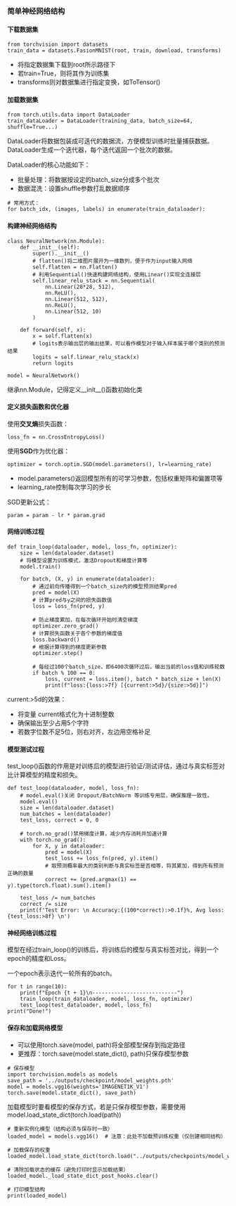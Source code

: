 ### 简单神经网络结构
#### 下载数据集
```
from torchvision import datasets
train_data = datasets.FasionMNIST(root, train, download, transforms)
```
- 将指定数据集下载到root所示路径下
- 若train=True，则将其作为训练集
- transforms则对数据集进行指定变换，如ToTensor()

#### 加载数据集
```
from torch.utils.data import DataLoader
train_dataLoader = DataLoader(training_data, batch_size=64, shuffle=True...)
```
DataLoader将数据包装成可迭代的数据流，方便模型训练时批量捕获数据。DataLoader生成一个迭代器，每个迭代返回一个批次的数据。

DataLoader的核心功能如下：
- 批量处理：将数据按设定的batch_size分成多个批次
- 数据混洗：设置shuffle参数打乱数据顺序

```
# 常用方式：
for batch_idx, (images, labels) in enumerate(train_dataloader):
```
#### 构建神经网络结构
```
class NeuralNetwork(nn.Module):
    def __init__(self):
        super().__init__()
        # flatten()将二维图片展开为一维数列，便于作为input输入网络
        self.flatten = nn.Flatten()
        # 利用Sequential()快速构建网络结构，使用Linear()实现全连接层
        self.linear_relu_stack = nn.Sequential(
            nn.Linear(28*28, 512),
            nn.ReLU(),
            nn.Linear(512, 512),
            nn.ReLU(),
            nn.Linear(512, 10)
        )

    def forward(self, x):
        x = self.flatten(x)
        # logits表示输出层的输出结果，可以看作模型对于输入样本属于哪个类别的预测结果
        logits = self.linear_relu_stack(x)
        return logits

model = NeuralNetwork()
```
继承nn.Module，记得定义__init__()函数初始化类
#### 定义损失函数和优化器
使用**交叉熵**损失函数：
```
loss_fn = nn.CrossEntropyLoss()
```
使用**SGD**作为优化器：
```
optimizer = torch.optim.SGD(model.parameters(), lr=learning_rate)
```
- model.parameters()返回模型所有的可学习参数，包括权重矩阵和偏置项等
- learning_rate控制每次学习的步长

SGD更新公式：
```
param = param - lr * param.grad
```
#### 网络训练过程
```
def train_loop(dataloader, model, loss_fn, optimizer):
    size = len(dataloader.dataset)
    # 将模型设置为训练模式，激活Dropout和梯度计算等
    model.train()
    
    for batch, (X, y) in enumerate(dataloader):
        # 通过前向传播得到一个batch_size内的模型预测结果pred
        pred = model(X)
        # 计算pred与y之间的损失函数值
        loss = loss_fn(pred, y)

        # 防止梯度累加，在每次循环开始时清空梯度
        optimizer.zero_grad()
        # 计算损失函数关于各个参数的梯度值
        loss.backward()
        # 根据计算得到的梯度更新参数
        optimizer.step()
        
        # 每经过100个batch_size，即6400次循环过后，输出当前的loss值和训练轮数
        if batch % 100 == 0:
            loss, current = loss.item(), batch * batch_size + len(X)
            print(f"loss:{loss:>7f} [{current:>5d}/{size:>5d}]")
```
current:>5d的效果：
- 将变量 current格式化为​​十进制整数
- 确保输出至少占用5个字符
- 若数字位数不足5位，则右对齐，左边用空格补足

#### 模型测试过程
test_loop()函数的作用是对训练后的模型进行​​验证/测试评估​​，通过与真实标签对比计算模型的精度和损失。
```
def test_loop(dataloader, model, loss_fn):
    # model.eval()关闭 Dropout/BatchNorm 等训练专用层，确保推理一致性。
    model.eval()
    size = len(dataloader.dataset)
    num_batches = len(dataloader)
    test_loss, correct = 0, 0

    # torch.no_grad()禁用梯度计算，减少内存消耗并加速计算
    with torch.no_grad():
        for X, y in dataloader:
            pred = model(X)
            test_loss += loss_fn(pred, y).item()
            # 取预测概率最大的类别判断与真实标签是否相等，将其累加，得到所有预测正确的数量
            correct += (pred.argmax(1) == y).type(torch.float).sum().item()
    
    test_loss /= num_batches
    correct /= size
    print(f'Test Error: \n Accuracy:{(100*correct):>0.1f}%, Avg loss:{test_loss:>8f} \n')
```
#### 神经网络训练过程
模型在经过train_loop()的训练后，将训练后的模型与真实标签对比，得到一个epoch的精度和Loss。

一个epoch表示迭代一轮所有的batch。
```
for t in range(10):
    print(f"Epoch {t + 1}\n---------------------------")
    train_loop(train_dataloader, model, loss_fn, optimizer)
    test_loop(test_dataloader, model, loss_fn)
print("Done!")
```
#### 保存和加载网络模型
- 可以使用torch.save(model, path)将全部模型保存到指定路径
- 更推荐：torch.save(model.state_dict(), path)只保存模型参数
```
# 保存模型
import torchvision.models as models
save_path = '../outputs/checkpoint/model_weights.pth'
model = models.vgg16(weights='IMAGENET1K_V1')
torch.save(model.state_dict(), save_path)
```
加载模型时要看模型的保存方式，若是只保存模型参数，需要使用model.load_state_dict(torch.load(path))
```
# 重新实例化模型（结构必须与保存时一致）
loaded_model = models.vgg16()  # 注意：此处不加载预训练权重（仅创建相同结构）

# 加载保存的权重
loaded_model.load_state_dict(torch.load("../outputs/checkpoints/model_weights.pth"))

# 清除加载状态的缓存（避免打印时显示加载结果）
loaded_model._load_state_dict_post_hooks.clear()

# 打印模型结构
print(loaded_model)
```